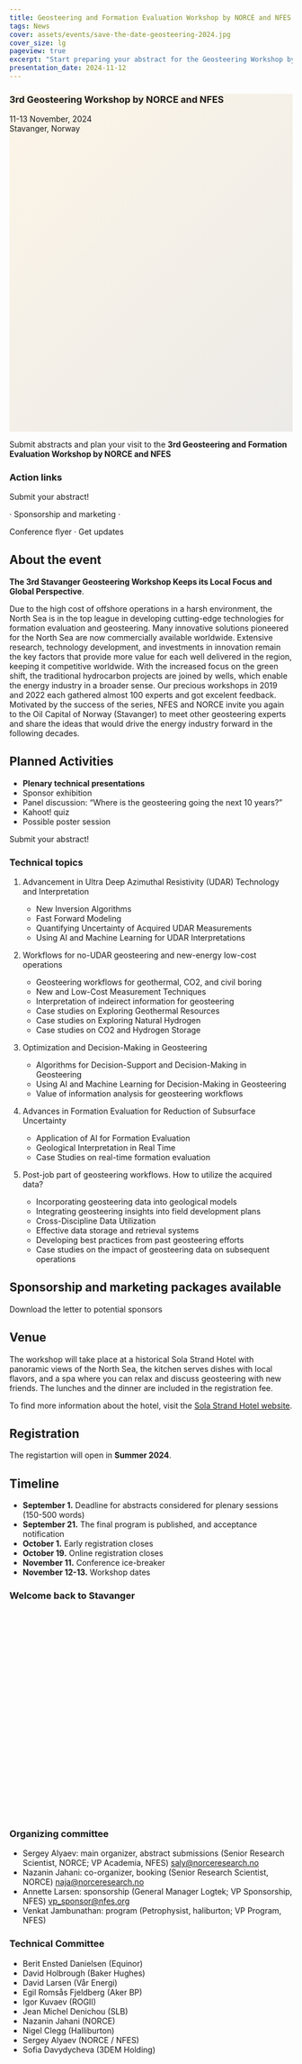 ```yaml
---
title: Geosteering and Formation Evaluation Workshop by NORCE and NFES 2024
tags: News 
cover: assets/events/save-the-date-geosteering-2024.jpg
cover_size: lg
pageview: true
excerpt: "Start preparing your abstract for the Geosteering Workshop by NORCE and NFES: November 11-13. Stavanger, Norway."
presentation_date: 2024-11-12
---
```

<style>
  .hero-example--linear-gradient {
    background-image: 
    linear-gradient(135deg, 
    rgba(252, 243, 226, .8), 
    rgba(168, 161, 146, .2)), url("/assets/events/stavanger-bag-2019.JPG");
  }
</style>

<div class="hero hero hero-example--linear-gradient" style='height: 600px;'>
  <div class="hero__content">
    <h3>3rd Geosteering Workshop by NORCE and NFES</h3>
    <p>11-13 November, 2024 <br> Stavanger, Norway</p>
  </div>
</div>

Submit abstracts and plan your visit to the 
**3rd Geosteering and Formation Evaluation Workshop by NORCE and NFES**

<!-- Visit [the event page at DigiWells (NORCE)](https://digiwells.no/events/geosteering-2022) for signing up, submissions, and/or sponsorship. -->


### Action links

<!-- <a type="button" href="https://forms.gle/q6nUaJ2WhGryL75B6" target="_blank"> -->
Submit your abstract!
<!-- </a> -->
<span>&#183;</span>
Sponsorship and marketing
<span>&#183;</span>
<!-- <a type="button" href="/assets/geosteering-workshop-2022-flyer-4.pdf" target="_blank"> -->
Conference flyer
<span>&#183;</span>
Get updates
<!-- </a> -->

## About the event

**The 3rd Stavanger Geosteering Workshop Keeps its Local Focus and Global Perspective**.

Due to the high cost of offshore operations in a harsh environment, 
the North Sea is in the top league in developing cutting-edge technologies for formation evaluation and geosteering. 
Many innovative solutions pioneered for the North Sea are now commercially available worldwide. 
Extensive research, technology development, and investments in innovation remain the key factors that provide more value for each well delivered in the region, keeping it competitive worldwide. 
With the increased focus on the green shift, the traditional hydrocarbon projects are joined by wells, which enable the energy industry in a broader sense.
Our precious workshops in 2019 and 2022 each gathered almost 100 experts and got excelent feedback.
Motivated by the success of the series, NFES and NORCE invite you again to the Oil Capital of Norway (Stavanger) to meet other geosteering experts and share the ideas that would drive the energy industry forward in the following decades.

## Planned Activities
* **Plenary technical presentations**
* Sponsor exhibition 
* Panel discussion: “Where is the geosteering going the next 10 years?”
* Kahoot! quiz
* Possible poster session

<!-- <a type="button" href="https://forms.gle/q6nUaJ2WhGryL75B6" target="_blank"> -->
Submit your abstract!
<!-- </a> -->

### Technical topics

1. Advancement in Ultra Deep Azimuthal Resistivity (UDAR) Technology and Interpretation
   - New Inversion Algorithms
   - Fast Forward Modeling
   - Quantifying Uncertainty of Acquired UDAR Measurements
   - Using AI and Machine Learning for UDAR Interpretations

2. Workflows for no-UDAR geosteering and new-energy low-cost operations
   - Geosteering workflows for geothermal, CO2, and civil boring
   - New and Low-Cost Measurement Techniques
   - Interpretation of indeirect information for geosteering
   - Case studies on Exploring Geothermal Resources
   - Case studies on Exploring Natural Hydrogen
   - Case studies on CO2 and Hydrogen Storage

3. Optimization and Decision-Making in Geosteering
   - Algorithms for Decision-Support and Decision-Making in Geosteering
   - Using AI and Machine Learning for Decision-Making in Geosteering
   - Value of information analysis for geosteering workflows

4. Advances in Formation Evaluation for Reduction of Subsurface Uncertainty
   - Application of AI for Formation Evaluation
   - Geological Interpretation in Real Time
   - Case Studies on real-time formation evaluation

5. Post-job part of geosteering workflows. How to utilize the acquired data?
   - Incorporating geosteering data into geological models
   - Integrating geosteering insights into field development plans
   - Cross-Discipline Data Utilization
   - Effective data storage and retrieval systems
   - Developing best practices from past geosteering efforts
   - Case studies on the impact of geosteering data on subsequent operations


## Sponsorship and marketing packages available

<!-- <a type="button" href="/assets/geosteering-workshop-2022-Sponsor_Opportunity-nfes.pdf" target="_blank"> -->
Download the letter to potential sponsors
<!-- </a> -->


## Venue

The workshop will take place at a historical Sola Strand Hotel with panoramic views of the North Sea, the kitchen serves dishes with local flavors, and a spa where you can relax and discuss geosteering with new friends. The lunches and the dinner are included in the registration fee.

To find more information about the hotel, visit the [Sola Strand Hotel website](https://www.solastrandhotel.no/).



## Registration

The registartion will open in **Summer 2024**.

<!-- ### Booking of the Sola Strand Hotel

We have set aside 50 rooms in the hosting hotel from October 31 to November 3. To get the special price of **NOK 1380** per room, the participants need to contact the hotel by email [post@sola-strandhotel.no](mailto:post@sola-strandhotel.no) or on the phone **+47 51943000**. 
Please refer to booking number **42122** when you make your reservation. The reservations will be released soon after the **early registration deadline, October 1**.

To find more information about the hotel, visit the [Sola Strand Hotel website](https://www.solastrandhotel.no/hotel-stavanger).
 -->


## Timeline
* **September 1.** Deadline for abstracts considered for plenary sessions (150-500 words)
* **September 21.** The final program is published, and acceptance notification
* **October 1.** Early registration closes
* **October 19.** Online registration closes
* **November 11.** Conference ice-breaker
* **November 12-13.** Workshop dates


<div class="hero hero--dark hero--center" style='height: 400px; background-image: url("/assets/events/geosteering-2019-all.jpg");'>
  <div class="hero__content">
  <h3>
  Welcome back to Stavanger
  </h3>
  </div>
</div>


### Organizing committee
* Sergey Alyaev: main organizer, abstract submissions (Senior Research Scientist, NORCE; VP Academia, NFES) [saly@norceresearch.no](mailto:saly@norceresearch.no)
* Nazanin Jahani: co-organizer, booking (Senior Research Scientist, NORCE) [naja@norceresearch.no](mailto:naja@norceresearch.no)
* Annette Larsen: sponsorship (General Manager Logtek; VP Sponsorship, NFES) 
[vp_sponsor@nfes.org](vp_sponsor@nfes.org)
* Venkat Jambunathan: program (Petrophysist, haliburton; VP Program, NFES) 

### Technical Committee
* Berit Ensted Danielsen (Equinor)
* David Holbrough (Baker Hughes)
* David Larsen (Vår Energi)
* Egil Romsås Fjeldberg (Aker BP)
* Igor Kuvaev (ROGII)
* Jean Michel Denichou (SLB)
* Nazanin Jahani (NORCE)
*	Nigel Clegg (Halliburton)
* Sergey Alyaev (NORCE / NFES)
* Sofia Davydycheva (3DEM Holding)

